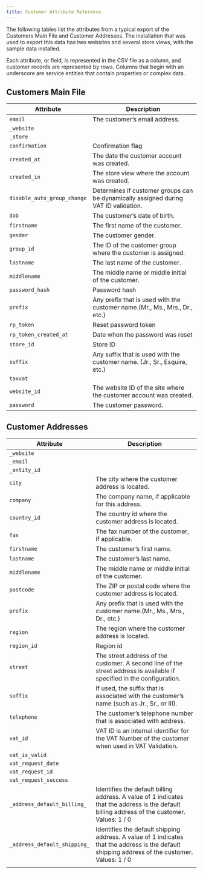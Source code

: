 ```yaml
---
title: Customer Attribute Reference
---
```


The following tables list the attributes from a typical export of the Customers Main File and Customer Addresses. The installation that was used to export this data has two websites and several store views, with the sample data installed.

Each attribute, or field, is represented in the CSV file as a column, and customer records are represented by rows. Columns that begin with an underscore are service entities that contain properties or complex data.

## Customers Main File

|Attribute|Description|
|--- |--- |
|`email`|The customer’s email address.|
|`_website`||
|`_store`||
|`confirmation`|Confirmation flag|
|`created_at`|The date the customer account was created.|
|`created_in`|The store view where the account was created.|
|`disable_auto_group_change`|Determines if customer groups can be dynamically assigned during VAT ID validation.|
|`dob`|The customer’s date of birth.|
|`firstname`|The first name of the customer.|
|`gender`|The customer gender.|
|`group_id`|The ID of the customer group where the customer is assigned.|
|`lastname`|The last name of the customer.|
|`middlename`|The middle name or middle initial of the customer.|
|`password_hash`|Password hash|
|`prefix`|Any prefix that is used with the customer name.(Mr., Ms., Mrs., Dr., etc.)|
|`rp_token`|Reset password token|
|`rp_token_created_at`|Date when the password was reset|
|`store_id`|Store ID|
|`suffix`|Any suffix that is used with the customer name. (Jr., Sr., Esquire, etc.)|
|`taxvat`||
|`website_id`|The website ID of the site where the customer account was created.|
|`password`|The customer password.|

## Customer Addresses

|Attribute|Description|
|--- |--- |
|`_website`||
|`_email`||
|`_entity_id`||
|`city`|The city where the customer address is located.|
|`company`|The company name, if applicable for this address.|
|`country_id`|The country id where the customer address is located.|
|`fax`|The fax number of the customer, if applicable.|
|`firstname`|The customer’s first name.|
|`lastname`|The customer’s last name.|
|`middlename`|The middle name or middle initial of the customer.|
|`postcode`|The ZIP or postal code where the customer address is located.|
|`prefix`|Any prefix that is used with the customer name.(Mr., Ms., Mrs., Dr., etc.)|
|`region`|The region where the customer address is located.|
|`region_id`|Region id|
|`street`|The street address of the customer. A second line of the street address is available if specified in the configuration.|
|`suffix`|If used, the suffix that is associated with the customer’s name (such as Jr., Sr., or III). |
|`telephone`|The customer’s telephone number that is associated with address.|
|`vat_id`|VAT ID is an internal identifier for the VAT Number of the customer when used in VAT Validation.|
|`vat_is_valid`||
|`vat_request_date`||
|`vat_request_id`||
|`vat_request_success`||
|`_address_default_billing_`|Identifies the default billing address. A value of 1 indicates that the address is the default billing address of the customer. Values: 1 / 0|
|`_address_default_shipping_`|Identifies the default shipping address. A value of 1 indicates that the address is the default shipping address of the customer. Values: 1 / 0|
|||
